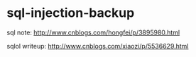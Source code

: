 # sql-injection-backup


sql note: http://www.cnblogs.com/hongfei/p/3895980.html

sqlol writeup: http://www.cnblogs.com/xiaozi/p/5536629.html
